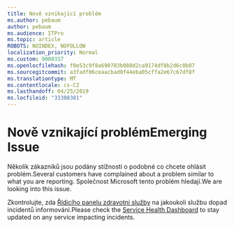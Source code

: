 ```yaml
---
title: Nově vznikající problém
ms.author: pebaum
author: pebaum
ms.audience: ITPro
ms.topic: article
ROBOTS: NOINDEX, NOFOLLOW
localization_priority: Normal
ms.custom: 9000337
ms.openlocfilehash: f0e53c9f8a690783b088d2ca9174df8b2d6c0b07
ms.sourcegitcommit: a3fadf06ceaacbad0f44eba05cffa2e67c67df8f
ms.translationtype: MT
ms.contentlocale: cs-CZ
ms.lasthandoff: 04/25/2019
ms.locfileid: "33308381"
---
```

# <a name="emerging-issue"></a><span data-ttu-id="2d253-102">Nově vznikající problém</span><span class="sxs-lookup"><span data-stu-id="2d253-102">Emerging Issue</span></span>

<span data-ttu-id="2d253-103">Několik zákazníků jsou podány stížnosti o podobné co chcete ohlásit problém.</span><span class="sxs-lookup"><span data-stu-id="2d253-103">Several customers have complained about a problem similar to what you are reporting.</span></span> <span data-ttu-id="2d253-104">Společnost Microsoft tento problém hledají.</span><span class="sxs-lookup"><span data-stu-id="2d253-104">We are looking into this issue.</span></span>

<span data-ttu-id="2d253-105">Zkontrolujte, zda [Řídicího panelu zdravotní služby](https://admin.microsoft.com/adminportal/home#/servicehealth) na jakoukoli službu dopad incidentů informováni.</span><span class="sxs-lookup"><span data-stu-id="2d253-105">Please check the [Service Health Dashboard](https://admin.microsoft.com/adminportal/home#/servicehealth) to stay updated on any service impacting incidents.</span></span>
